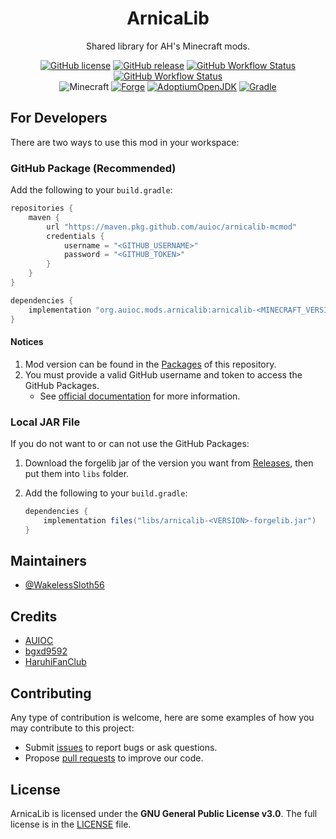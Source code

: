 <h1 align="center">ArnicaLib</h1>

<div align="center">

Shared library for AH's Minecraft mods.

[![GitHub license](https://img.shields.io/github/license/auioc/arnicalib-mcmod?style=flat-square)](/LICENSE)
[![GitHub release](https://img.shields.io/github/v/release/auioc/arnicalib-mcmod?style=flat-square)](https://github.com/auioc/arnicalib-mcmod/releases/latest)
[![GitHub Workflow Status](https://img.shields.io/github/workflow/status/auioc/arnicalib-mcmod/auto-release?label=release%20build&style=flat-square)](https://github.com/auioc/arnicalib-mcmod/actions/workflows/auto-release.yml)
[![GitHub Workflow Status](https://img.shields.io/github/workflow/status/auioc/arnicalib-mcmod/dev-build?label=dev%20build&style=flat-square)](https://github.com/auioc/arnicalib-mcmod/actions/workflows/dev-build.yml)
<br/>
![Minecraft](https://img.shields.io/static/v1?label=Minecraft&message=1.18.1&color=00aa00&style=flat-square)
[![Forge](https://img.shields.io/static/v1?label=Forge&message=39.0.36&color=e04e14&logo=Conda-Forge&style=flat-square)](http://files.minecraftforge.net/net/minecraftforge/forge/index_1.18.1.html)
[![AdoptiumOpenJDK](https://img.shields.io/static/v1?label=AdoptiumOpenJDK&message=17.0.1%2B12&color=brightgreen&logo=java&style=flat-square)](https://adoptium.net/?variant=openjdk17&jvmVariant=hotspot)
[![Gradle](https://img.shields.io/static/v1?label=Gradle&message=7.3&color=brightgreen&logo=gradle&style=flat-square)](https://docs.gradle.org/7.3/release-notes.html)

</div>

## For Developers

There are two ways to use this mod in your workspace:

### GitHub Package (Recommended)

Add the following to your `build.gradle`:

```groovy
repositories {
    maven {
        url "https://maven.pkg.github.com/auioc/arnicalib-mcmod"
        credentials {
            username = "<GITHUB_USERNAME>"
            password = "<GITHUB_TOKEN>"
        }
    }
}

dependencies {
    implementation "org.auioc.mods.arnicalib:arnicalib-<MINECRAFT_VERSION>:<ARNICALIB_VERSION>:forgelib"
}
```

#### Notices

1. Mod version can be found in the [Packages](https://github.com/auioc/arnicalib-mcmod/packages/) of this repository.
2. You must provide a valid GitHub username and token to access the GitHub Packages.
    - See [official documentation](https://docs.github.com/en/packages/working-with-a-github-packages-registry/working-with-the-gradle-registry#using-a-published-package) for more information.

### Local JAR File

If you do not want to or can not use the GitHub Packages:

1. Download the forgelib jar of the version you want from [Releases](https://github.com/auioc/arnicalib-mcmod/releases), then put them into `libs` folder.

2. Add the following to your `build.gradle`:

    ```groovy
    dependencies {
        implementation files("libs/arnicalib-<VERSION>-forgelib.jar")
    }
    ```

## Maintainers

- [@WakelessSloth56](https://github.com/WakelessSloth56)

## Credits

- [AUIOC](https://www.auioc.com)
- [bgxd9592](https://github.com/bgxd9592)
- [HaruhiFanClub](https://github.com/HaruhiFanClub)

## Contributing

Any type of contribution is welcome, here are some examples of how you may contribute to this project:

- Submit [issues](https://github.com/auioc/arnicalib-mcmod/issues) to report bugs or ask questions.
- Propose [pull requests](https://github.com/auioc/arnicalib-mcmod/pulls) to improve our code.

## License

ArnicaLib is licensed under the **GNU General Public License v3.0**.
The full license is in the [LICENSE](/LICENSE) file.
